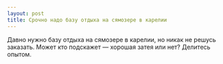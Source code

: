 ```yaml
---
layout: post 
title: Срочно надо базу отдыха на сямозере в карелии 
--- 
```

Давно нужно базу отдыха на сямозере в карелии, но никак не решусь заказать. Может кто подскажет — хорошая затея или нет? Делитесь опытом.